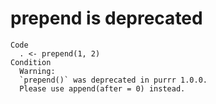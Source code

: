 # prepend is deprecated

    Code
      . <- prepend(1, 2)
    Condition
      Warning:
      `prepend()` was deprecated in purrr 1.0.0.
      Please use append(after = 0) instead.

